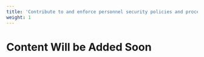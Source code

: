 ```yaml
---
title: 'Contribute to and enforce personnel security policies and procedures'
weight: 1
---
```


# Content Will be Added Soon